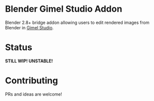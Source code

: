 Blender Gimel Studio Addon
==========================

Blender 2.8+ bridge addon allowing users to edit rendered images from Blender in <a href="https://github.com/Correct-Syntax/Gimel-Studio">Gimel Studio</a>.

# Status

**STILL WIP! UNSTABLE!** 

# Contributing

PRs and ideas are welcome!